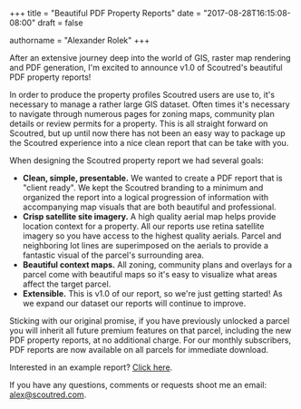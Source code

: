 +++
title = "Beautiful PDF Property Reports"
date = "2017-08-28T16:15:08-08:00"
draft = false

authorname = "Alexander Rolek"
+++

After an extensive journey deep into the world of GIS, raster map rendering and PDF generation, I'm excited to announce v1.0 of Scoutred's beautiful PDF property reports!

In order to produce the property profiles Scoutred users are use to, it's necessary to manage a rather large GIS dataset. Often times it's necessary to navigate through numerous pages for zoning maps, community plan details or review permits for a property. This is all straight forward on Scoutred, but up until now there has not been an easy way to package up the Scoutred experience into a nice clean report that can be take with you.

When designing the Scoutred property report we had several goals:

- **Clean, simple, presentable.** We wanted to create a PDF report that is "client ready". We kept the Scoutred branding to a minimum and organized the report into a logical progression of information with accompanying map visuals that are both beautiful and professional.
- **Crisp satellite site imagery.** A high quality aerial map helps provide location context for a property. All our reports use retina satellite imagery so you have access to the highest quality aerials. Parcel and neighboring lot lines are superimposed on the aerials to provide a fantastic visual of the parcel's surrounding area.
- **Beautiful context maps.** All zoning, community plans and overlays for a parcel come with beautiful maps so it's easy to visualize what areas affect the target parcel.
- **Extensible.** This is v1.0 of our report, so we're just getting started! As we expand our dataset our reports will continue to improve.

Sticking with our original promise, if you have previously unlocked a parcel you will inherit all future premium features on that parcel, including the new PDF property reports, at no additional charge. For our monthly subscribers, PDF reports are now available on all parcels for immediate download.

Interested in an example report? [Click here](https://cdn.scoutred.com/web-static/download/examples/parcel-id-969509.pdf).

If you have any questions, comments or requests shoot me an email: [alex@scoutred.com](mailto:alex@scoutred.com).